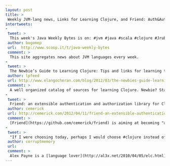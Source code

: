 ```yaml
---
layout: post
title: >
 Weekly JVM-lang news, Links for Learning Clojure, and Friend: Auth&Auth for Ring
intertweets: 
-
 tweet: >
  This week's Java Weekly Bytes is on: #jvm #java #scala #clojure #Jruby #fun and a lot of knowledge
 author: bogomep
 url:  http://www.scoop.it/t/java-weekly-bytes
 comment: >
  This site aggregates news about JVM languages every week.
-
 tweet: >
  The Newbie’s Guide to Learning Clojure: Tips and links for learning the Clojure language.
 author: lpfeed
 url: http://www.elangocheran.com/blog/2012/03/the-newbies-guide-learning-clojure/
 comment: >
  A well organized catalog of sources for learning Clojure. Newbie? Start here!
-
 tweet: >
  Friend: an extensible authentication and authorization library for Clojure Ring webapps and services
 author: cemerick
 url: http://cemerick.com/2012/04/11/friend-an-extensible-authentication-and-authorization-library-for-clojure-ring-webapps-and-services/
 comment: > 
  [Friend](https://github.com/cemerick/friend) is aiming at becoming "a common abstraction for authentication and authorization mechanisms", this ring middleware can be extended to many A&A mechanisms and libraries. The [README](https://github.com/cemerick/friend) for the project is pretty complete, and I am loving this trend of thoroughly documenting your libraries.
-
 tweet: >
  "If I were choosing today, perhaps I would choose #clojure instead of #scala" - @al3x #PhillyETE
 author: corruptmemory
 url:    
 comment: >
  Alex Payne is a [language lover](http://al3x.net/2010/04/05/elc.html), wrote a [book on Scala](http://shop.oreilly.com/product/9780596155964.do) and is now the CTO/cofounder of [Simple](https://www.simple.com/). Now he looks back and revisits his decision to emphasize Scala over Clojure. I'd love to know the reasons...
---
```

